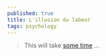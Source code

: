 ```yaml
---
published: true
title: L'illusion du labeur
tags: psychology
---
```

> This will take [some time](https://www.chosesasavoir.com/quest-lillusion-labeur/) ...
